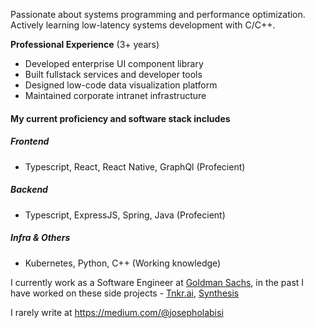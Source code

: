 Passionate about systems programming and performance optimization. Actively learning low-latency systems development with C/C++.

**Professional Experience** (3+ years)
- Developed enterprise UI component library
- Built fullstack services and developer tools
- Designed low-code data visualization platform
- Maintained corporate intranet infrastructure

#### My current proficiency and software stack includes
##### Frontend 
- Typescript, React, React Native, GraphQl (Profecient)
##### Backend
- Typescript, ExpressJS, Spring, Java (Profecient)
##### Infra & Others
- Kubernetes, Python, C++ (Working knowledge)

I currently work as a Software Engineer at [Goldman Sachs](https://www.goldmansachs.com/), in the past I have worked on these side projects - [Tnkr.ai](http://www.tnkr.ai/), [Synthesis](https://synthesisapp.com/)

I rarely write at https://medium.com/@josepholabisi
